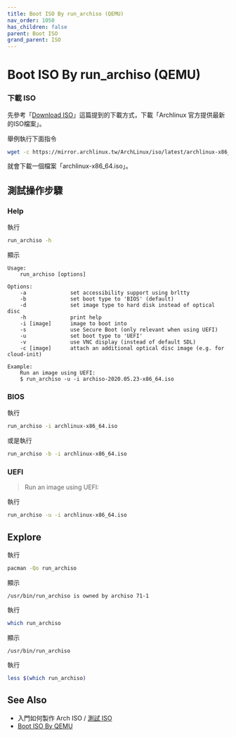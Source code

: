 ```yaml
---
title: Boot ISO By run_archiso (QEMU)
nav_order: 1050
has_children: false
parent: Boot ISO
grand_parent: ISO
---
```



# Boot ISO By run_archiso (QEMU)


### 下載 ISO

先參考「[Download ISO](https://samwhelp.github.io/note-about-archlinux/read/core/iso/download-iso.html)」這篇提到的下載方式，下載「Archlinux 官方提供最新的ISO檔案」。

舉例執行下面指令

``` sh
wget -c https://mirror.archlinux.tw/ArchLinux/iso/latest/archlinux-x86_64.iso
```

就會下載一個檔案「archlinux-x86_64.iso」。


## 測試操作步驟

### Help

執行

``` sh
run_archiso -h
```

顯示

```
Usage:
    run_archiso [options]

Options:
    -a              set accessibility support using brltty
    -b              set boot type to 'BIOS' (default)
    -d              set image type to hard disk instead of optical disc
    -h              print help
    -i [image]      image to boot into
    -s              use Secure Boot (only relevant when using UEFI)
    -u              set boot type to 'UEFI'
    -v              use VNC display (instead of default SDL)
    -c [image]      attach an additional optical disc image (e.g. for cloud-init)

Example:
    Run an image using UEFI:
    $ run_archiso -u -i archiso-2020.05.23-x86_64.iso

```


### BIOS

執行

``` sh
run_archiso -i archlinux-x86_64.iso
```

或是執行

``` sh
run_archiso -b -i archlinux-x86_64.iso
```


### UEFI

> Run an image using UEFI:

執行

``` sh
run_archiso -u -i archlinux-x86_64.iso
```




## Explore

執行

``` sh
pacman -Qo run_archiso
```

顯示

```
/usr/bin/run_archiso is owned by archiso 71-1
```

執行

``` sh
which run_archiso
```

顯示

```
/usr/bin/run_archiso
```

執行

``` sh
less $(which run_archiso)
```

## See Also

* 入門如何製作 Arch ISO / [測試 ISO](https://samwhelp.github.io/note-about-archlinux/read/core/iso/build-iso/start-build-arch-iso.html#%E6%B8%AC%E8%A9%A6-iso)
* [Boot ISO By QEMU](https://samwhelp.github.io/note-about-archlinux/read/core/iso/boot-iso/boot-iso-by-qemu.html)
